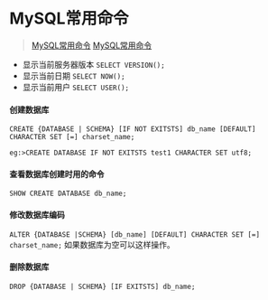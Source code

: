 MySQL常用命令
=============
> [MySQL常用命令](http://www.php100.com/html/webkaifa/database/Mysql/2009/0910/3288.html)
> [MySQL常用命令](http://www.cnblogs.com/linjiqin/archive/2013/03/01/2939384.html)

* 显示当前服务器版本 `SELECT VERSION();`
* 显示当前日期 `SELECT NOW();`
* 显示当前用户 `SELECT USER();`

#### 创建数据库
`CREATE {DATABASE | SCHEMA} [IF NOT EXITSTS] db_name [DEFAULT] CHARACTER SET [=] charset_name;`

    eg:>CREATE DATABASE IF NOT EXITSTS test1 CHARACTER SET utf8;

#### 查看数据库创建时用的命令
`SHOW CREATE DATABASE db_name;`

#### 修改数据库编码
`ALTER {DATABASE |SCHEMA} [db_name] [DEFAULT] CHARACTER SET [=] charset_name;`
如果数据库为空可以这样操作。

#### 删除数据库
`DROP {DATABASE | SCHEMA} [IF EXITSTS] db_name;`
